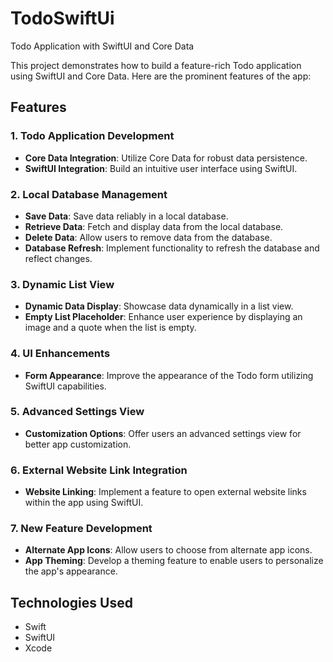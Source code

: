 # TodoSwiftUi

Todo Application with SwiftUI and Core Data

This project demonstrates how to build a feature-rich Todo application using SwiftUI and Core Data. Here are the prominent features of the app:

## Features

### 1. Todo Application Development
- **Core Data Integration**: Utilize Core Data for robust data persistence.
- **SwiftUI Integration**: Build an intuitive user interface using SwiftUI.

### 2. Local Database Management
- **Save Data**: Save data reliably in a local database.
- **Retrieve Data**: Fetch and display data from the local database.
- **Delete Data**: Allow users to remove data from the database.
- **Database Refresh**: Implement functionality to refresh the database and reflect changes.

### 3. Dynamic List View
- **Dynamic Data Display**: Showcase data dynamically in a list view.
- **Empty List Placeholder**: Enhance user experience by displaying an image and a quote when the list is empty.

### 4. UI Enhancements
- **Form Appearance**: Improve the appearance of the Todo form utilizing SwiftUI capabilities.

### 5. Advanced Settings View
- **Customization Options**: Offer users an advanced settings view for better app customization.

### 6. External Website Link Integration
- **Website Linking**: Implement a feature to open external website links within the app using SwiftUI.

### 7. New Feature Development
- **Alternate App Icons**: Allow users to choose from alternate app icons.
- **App Theming**: Develop a theming feature to enable users to personalize the app's appearance.

## Technologies Used

- Swift
- SwiftUI
- Xcode

